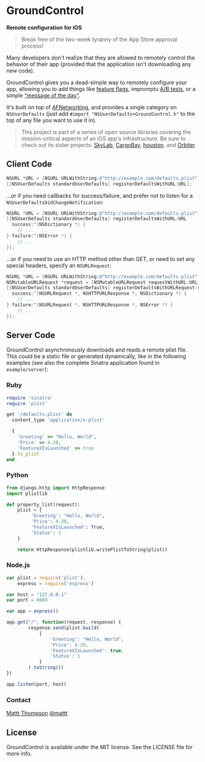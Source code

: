 # GroundControl
**Remote configuration for iOS**

> Break free of the two-week tyranny of the App Store approval process!

Many developers don't realize that they are allowed to remotely control the behavior of their app (provided that the application isn't downloading any new code).

GroundControl gives you a dead-simple way to remotely configure your app, allowing you to add things like [feature flags](http://code.flickr.com/blog/2009/12/02/flipping-out/), impromptu [A/B tests](http://en.wikipedia.org/wiki/A/B_testing), or a simple ["message of the day"](http://en.wikipedia.org/wiki/Motd_%28Unix%29).

It's built on top of [AFNetworking](https://github.com/afnetworking/afnetworking), and provides a single category on `NSUserDefaults` (just add `#import "NSUserDefaults+GroundControl.h"` to the top of any file you want to use it in).

> This project is part of a series of open source libraries covering the mission-critical aspects of an iOS app's infrastructure. Be sure to check out its sister projects: [SkyLab](https://github.com/mattt/SkyLab), [CargoBay](https://github.com/mattt/CargoBay), [houston](https://github.com/mattt/houston), and [Orbiter](https://github.com/mattt/Orbiter).

## Client Code

```objective-c
NSURL *URL = [NSURL URLWithString:@"http://example.com/defaults.plist"];
[[NSUserDefaults standardUserDefaults] registerDefaultsWithURL:URL];
```

...or if you need callbacks for success/failure, and prefer not to listen for a `NSUserDefaultsDidChangeNotification`:

```objective-c
NSURL *URL = [NSURL URLWithString:@"http://example.com/defaults.plist"];
[[NSUserDefaults standardUserDefaults] registerDefaultsWithURL:URL
  success:^(NSDictionary *) {
    // ...
} failure:^(NSError *) {
    // ...
}];
```

...or if you need to use an HTTP method other than GET, or need to set any special headers, specify an `NSURLRequest`:

```objective-c
NSURL *URL = [NSURL URLWithString:@"http://example.com/defaults.plist"];
NSMutableURLRequest *request = [NSMutableURLRequest requestWithURL:URL];
[[NSUserDefaults standardUserDefaults] registerDefaultsWithURLRequest:request
  success:^(NSURLRequest *, NSHTTPURLResponse *, NSDictionary *) {
    // ...
} failure:^(NSURLRequest *, NSHTTPURLResponse *, NSError *) {
    // ...
}];
```

## Server Code

GroundControl asynchronously downloads and reads a remote plist file. This could be a static file or generated dynamically, like in the following examples (see also the complete Sinatra application found in `example/server`):

### Ruby

```ruby
require 'sinatra'
require 'plist'

get '/defaults.plist' do
  content_type 'application/x-plist'

  {
    'Greeting' => "Hello, World",
    'Price' => 4.20,
    'FeatureXIsLaunched' => true
  }.to_plist
end
```

### Python

```python
from django.http import HttpResponse
import plistlib

def property_list(request):
    plist = {
         'Greeting': "Hello, World",
         'Price': 4.20,
         'FeatureXIsLaunched': True,
         'Status': 1
    }

    return HttpResponse(plistlib.writePlistToString(plist))
```

### Node.js

```javascript
var plist = require('plist'),
    express = require('express')

var host = "127.0.0.1"
var port = 8080

var app = express()

app.get("/", function(request, response) {
        response.send(plist.build(
            {
                'Greeting': "Hello, World",
                'Price': 4.20,
                'FeatureXIsLaunched': true,
                'Status': 1
            }
        ).toString())
})

app.listen(port, host)
```

### Contact

[Mattt Thompson](http://github.com/mattt)
[@mattt](https://twitter.com/mattt)

## License

GroundControl is available under the MIT license. See the LICENSE file for more info.

